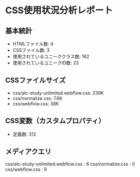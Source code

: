 # CSS使用状況分析レポート

## 基本統計
- HTMLファイル数: 4
- CSSファイル数: 3
- 使用されているユニーククラス数: 162
- 使用されているユニークID数: 23

## CSSファイルサイズ
- css/alc-study-unlimited.webflow.css: 239K
- css/normalize.css: 7.6K
- css/webflow.css: 38K

## CSS変数（カスタムプロパティ）
- 定義数: 312
## メディアクエリ
css/alc-study-unlimited.webflow.css : 6
css/normalize.css : 0
css/webflow.css : 9
